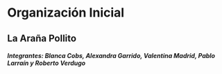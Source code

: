 # Organización Inicial
## La Araña Pollito

##### Integrantes: Blanca Cobs, Alexandra Garrido, Valentina Madrid, Pablo Larraín y Roberto Verdugo
